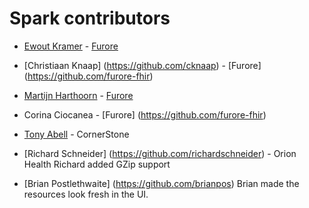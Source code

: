 
Spark contributors 
==================
* [Ewout Kramer](https://github.com/ewoutkramer) - [Furore](https://github.com/furore-fhir)
	
* [Christiaan Knaap] (https://github.com/cknaap) - [Furore] (https://github.com/furore-fhir)
  
* [Martijn Harthoorn](https://github.com/mharthoorn) - [Furore](https://github.com/furore-fhir)

* Corina Ciocanea - [Furore] (https://github.com/furore-fhir)
  
* [Tony Abell](https://github.com/TonyAbell) - CornerStone

* [Richard Schneider] (https://github.com/richardschneider) - Orion Health
Richard added GZip support

* [Brian Postlethwaite] (https://github.com/brianpos)
Brian made the resources look fresh in the UI.
